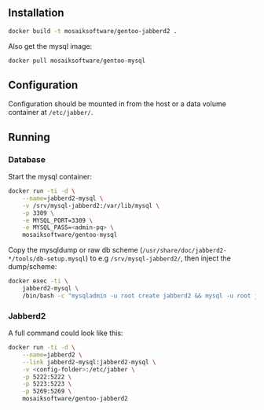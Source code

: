 ## Installation

```sh
docker build -t mosaiksoftware/gentoo-jabberd2 .
```

Also get the mysql image:

```sh
docker pull mosaiksoftware/gentoo-mysql
```

## Configuration

Configuration should be mounted in from the host or a data volume container
at `/etc/jabber/`.

## Running

### Database

Start the mysql container:

```sh
docker run -ti -d \
	--name=jabberd2-mysql \
	-v /srv/mysql-jabberd2:/var/lib/mysql \
	-p 3309 \
	-e MYSQL_PORT=3309 \
	-e MYSQL_PASS=<admin-pq> \
	mosaiksoftware/gentoo-mysql
```

Copy the mysqldump or raw db scheme
(`/usr/share/doc/jabberd2-*/tools/db-setup.mysql`) to e.g
`/srv/mysql-jabberd2/`, then inject the dump/scheme:

```sh
docker exec -ti \
	jabberd2-mysql \
	/bin/bash -c "mysqladmin -u root create jabberd2 && mysql -u root jabberd2 < /var/lib/mysql/<dump.sql> && echo \"GRANT select,insert,delete,update ON jabberd2.* to 'jabberd2'@'%' IDENTIFIED by '<jabberd2-mysql-pw>';\" | mysql -u root"
```

### Jabberd2

A full command could look like this:

```sh
docker run -ti -d \
	--name=jabberd2 \
	--link jabberd2-mysql:jabberd2-mysql \
	-v <config-folder>:/etc/jabber \
	-p 5222:5222 \
	-p 5223:5223 \
	-p 5269:5269 \
	mosaiksoftware/gentoo-jabberd2
```


